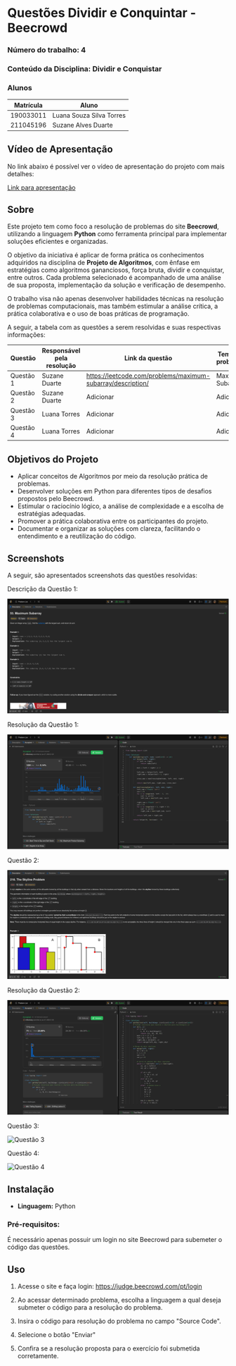 # Questões Dividir e Conquintar - Beecrowd

### **Número do trabalho:** 4
### **Conteúdo da Disciplina:** Dividir e Conquistar 

### **Alunos**

| Matrícula   | Aluno                                       |
|-------------|---------------------------------------------|
| 190033011   |  Luana Souza Silva Torres          |
| 211045196   | Suzane Alves Duarte        |

## **Vídeo de Apresentação**

No link abaixo é possível ver o vídeo de apresentação do projeto com mais detalhes:

[Link para apresentação]()

## **Sobre**

Este projeto tem como foco a resolução de problemas do site **Beecrowd**, utilizando a linguagem **Python** como ferramenta principal para implementar soluções eficientes e organizadas.

O objetivo da iniciativa é aplicar de forma prática os conhecimentos adquiridos na disciplina de **Projeto de Algoritmos**, com ênfase em estratégias como algoritmos gananciosos, força bruta, dividir e conquistar, entre outros. Cada problema selecionado é acompanhado de uma análise de sua proposta, implementação da solução e verificação de desempenho.

O trabalho visa não apenas desenvolver habilidades técnicas na resolução de problemas computacionais, mas também estimular a análise crítica, a prática colaborativa e o uso de boas práticas de programação.

A seguir, a tabela com as questões a serem resolvidas e suas respectivas informações:

| Questão | Responsável pela resolução | Link da questão | Tema do problema | Nível de dificuldade |
|--------|---------------------------|----------------|------------------------|----------------------|
|Questão 1| Suzane Duarte | https://leetcode.com/problems/maximum-subarray/description/ | Maximum Subarray | Médio |
|Questão 2| Suzane Duarte | Adicionar | Adicionar | Difícil |
|Questão 3| Luana Torres | Adicionar | Adicionar | Médio |
|Questão 4| Luana Torres | Adicionar | Adicionar | Difícil |


## **Objetivos do Projeto**

- Aplicar conceitos de Algoritmos por meio da resolução prática de problemas.
- Desenvolver soluções em Python para diferentes tipos de desafios propostos pelo Beecrowd.
- Estimular o raciocínio lógico, a análise de complexidade e a escolha de estratégias adequadas. 
- Promover a prática colaborativa entre os participantes do projeto.
- Documentar e organizar as soluções com clareza, facilitando o entendimento e a reutilização do código.


## **Screenshots**

A seguir, são apresentados screenshots das questões resolvidas: 

Descrição da Questão 1:

![Questão 1](assets/maximumSubarraypergunta.png) 

Resolução da Questão 1: 

![Questão 1](assets/maximumSubarray.png) 

Questão 2:

![Questão 2](assets/TheSkylineProblemPergunta.png) 

Resolução da Questão 2: 

![Questão 1](assets/TheSkylineProblem.png) 

Questão 3:

![Questão 3]() 

Questão 4:

![Questão 4]() 

## **Instalação**

- **Linguagem:** Python  

### **Pré-requisitos:**  

É necessário apenas possuir um login no site Beecrowd para subemeter o código das questões. 

## **Uso**

1. Acesse o site e faça login: https://judge.beecrowd.com/pt/login

2. Ao acessar determinado problema, escolha a linguagem a qual deseja submeter o código para a resolução do problema.

3. Insira o código para resolução do problema no campo "Source Code". 

4. Selecione o botão "Enviar" 

5. Confira se a resolução proposta para o exercício foi submetida corretamente.
